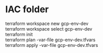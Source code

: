 # IAC folder  

terraform workspace new gcp-env-dev  
terraform workspace select gcp-env-dev  
terraform init  
terraform plan -var-file gcp-env-dev.tfvars  
terraform apply -var-file gcp-env-dev.tfvars  

